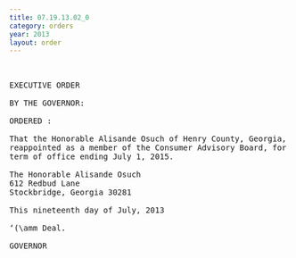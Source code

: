 ```yaml
---
title: 07.19.13.02_0
category: orders
year: 2013
layout: order
---
```


<pre> 

EXECUTIVE ORDER

BY THE GOVERNOR:

ORDERED :

That the Honorable Alisande Osuch of Henry County, Georgia, is
reappointed as a member of the Consumer Advisory Board, for a
term of office ending July 1, 2015.

The Honorable Alisande Osuch
612 Redbud Lane
Stockbridge, Georgia 30281

This nineteenth day of July, 2013

‘(\amm Deal.

GOVERNOR

</pre>

